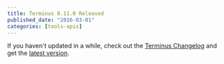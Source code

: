 ```yaml
---
title: Terminus 0.11.0 Released
published_date: "2016-03-01"
categories: [tools-apis]
---
```

If you haven't updated in a while, check out the [Terminus Changelog](https://github.com/pantheon-systems/cli/blob/master/CHANGELOG.md) and get the [latest version](https://github.com/pantheon-systems/cli/releases).
